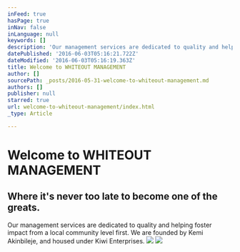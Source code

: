 ```yaml
---
inFeed: true
hasPage: true
inNav: false
inLanguage: null
keywords: []
description: 'Our management services are dedicated to quality and helping foster impact from a local community level first. We are founded by Kemi Akinbileje, and housed under Kiwi Enterprises.'
datePublished: '2016-06-03T05:16:21.722Z'
dateModified: '2016-06-03T05:16:19.363Z'
title: Welcome to WHITEOUT MANAGEMENT
author: []
sourcePath: _posts/2016-05-31-welcome-to-whiteout-management.md
authors: []
publisher: null
starred: true
url: welcome-to-whiteout-management/index.html
_type: Article

---
```

# Welcome to WHITEOUT MANAGEMENT

## Where it's never too late to become one of the greats. 

Our management services are dedicated to quality and helping foster impact from a local community level first. We are founded by Kemi Akinbileje, and housed under Kiwi Enterprises.
![](https://the-grid-user-content.s3-us-west-2.amazonaws.com/11e634eb-f83f-44b0-8cd7-4b4a66170d0f.png)
![](https://the-grid-user-content.s3-us-west-2.amazonaws.com/b4a7ce2b-5897-4221-b917-4f5efe2ae3f6.png)